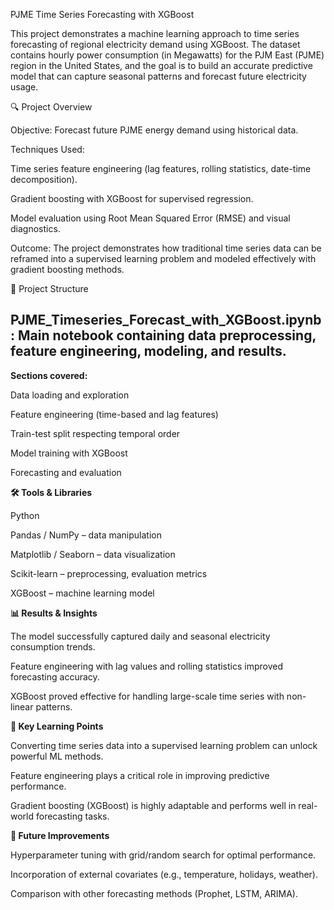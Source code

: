 PJME Time Series Forecasting with XGBoost

This project demonstrates a machine learning approach to time series forecasting of regional electricity demand using XGBoost. The dataset contains hourly power consumption (in Megawatts) for the PJM East (PJME) region in the United States, and the goal is to build an accurate predictive model that can capture seasonal patterns and forecast future electricity usage.

🔍 Project Overview

Objective: Forecast future PJME energy demand using historical data.

Techniques Used:

Time series feature engineering (lag features, rolling statistics, date-time decomposition).

Gradient boosting with XGBoost for supervised regression.

Model evaluation using Root Mean Squared Error (RMSE) and visual diagnostics.

Outcome: The project demonstrates how traditional time series data can be reframed into a supervised learning problem and modeled effectively with gradient boosting methods.

📂 Project Structure

## PJME_Timeseries_Forecast_with_XGBoost.ipynb: Main notebook containing data preprocessing, feature engineering, modeling, and results.

**Sections covered:**

Data loading and exploration

Feature engineering (time-based and lag features)

Train-test split respecting temporal order

Model training with XGBoost

Forecasting and evaluation

**🛠️ Tools & Libraries**

Python

Pandas / NumPy – data manipulation

Matplotlib / Seaborn – data visualization

Scikit-learn – preprocessing, evaluation metrics

XGBoost – machine learning model

**📊 Results & Insights**

The model successfully captured daily and seasonal electricity consumption trends.

Feature engineering with lag values and rolling statistics improved forecasting accuracy.

XGBoost proved effective for handling large-scale time series with non-linear patterns.

**🚀 Key Learning Points**

Converting time series data into a supervised learning problem can unlock powerful ML methods.

Feature engineering plays a critical role in improving predictive performance.

Gradient boosting (XGBoost) is highly adaptable and performs well in real-world forecasting tasks.

**🔮 Future Improvements**

Hyperparameter tuning with grid/random search for optimal performance.

Incorporation of external covariates (e.g., temperature, holidays, weather).

Comparison with other forecasting methods (Prophet, LSTM, ARIMA).
